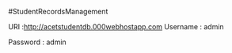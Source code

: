 #StudentRecordsManagement

URI :http://acetstudentdb.000webhostapp.com 
Username : admin 

Password : admin
